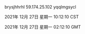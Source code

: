 brysjhhrhl 59.174.25.102 yqqlmgsycl

2021年 12月 27日 星期一 10:12:10 CST

2021年 12月 27日 星期一 02:12:10 GMT
